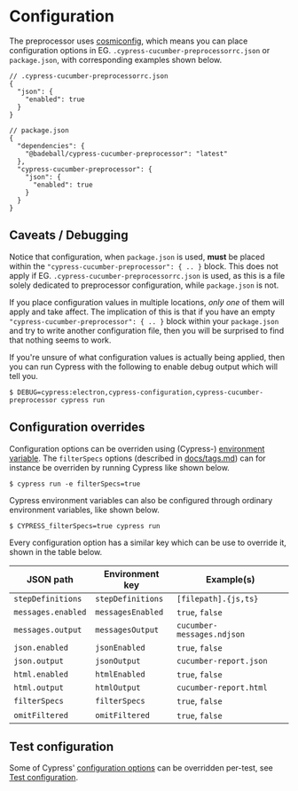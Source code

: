 # Configuration

The preprocessor uses [cosmiconfig](https://github.com/davidtheclark/cosmiconfig), which means you can place configuration options in EG. `.cypress-cucumber-preprocessorrc.json` or `package.json`, with corresponding examples shown below.

```
// .cypress-cucumber-preprocessorrc.json
{
  "json": {
    "enabled": true
  }
}
```

```
// package.json
{
  "dependencies": {
    "@badeball/cypress-cucumber-preprocessor": "latest"
  },
  "cypress-cucumber-preprocessor": {
    "json": {
      "enabled": true
    }
  }
}
```

## Caveats / Debugging

Notice that configuration, when `package.json` is used, **must** be placed within the `"cypress-cucumber-preprocessor": { .. }` block. This does not apply if EG. `.cypress-cucumber-preprocessorrc.json` is used, as this is a file solely dedicated to preprocessor configuration, while `package.json` is not.

If you place configuration values in multiple locations, *only one* of them will apply and take affect. The implication of this is that if you have an empty `"cypress-cucumber-preprocessor": { .. }` block within your `package.json` and try to write another configuration file, then you will be surprised to find that nothing seems to work.

If you're unsure of what configuration values is actually being applied, then you can run Cypress with the following to enable debug output which will tell you.

```
$ DEBUG=cypress:electron,cypress-configuration,cypress-cucumber-preprocessor cypress run
```

## Configuration overrides

Configuration options can be overriden using (Cypress-) [environment variable](https://docs.cypress.io/guides/guides/environment-variables). The `filterSpecs` options (described in [docs/tags.md](tags.md)) can for instance be overriden by running Cypress like shown below.

```
$ cypress run -e filterSpecs=true
```

Cypress environment variables can also be configured through ordinary environment variables, like shown below.

```
$ CYPRESS_filterSpecs=true cypress run
```

Every configuration option has a similar key which can be use to override it, shown in the table below.

| JSON path          | Environment key   | Example(s)                               |
|--------------------|-------------------|------------------------------------------|
| `stepDefinitions`  | `stepDefinitions` | `[filepath].{js,ts}`                     |
| `messages.enabled` | `messagesEnabled` | `true`, `false`                          |
| `messages.output`  | `messagesOutput`  | `cucumber-messages.ndjson`               |
| `json.enabled`     | `jsonEnabled`     | `true`, `false`                          |
| `json.output`      | `jsonOutput`      | `cucumber-report.json`                   |
| `html.enabled`     | `htmlEnabled`     | `true`, `false`                          |
| `html.output`      | `htmlOutput`      | `cucumber-report.html`                   |
| `filterSpecs`      | `filterSpecs`     | `true`, `false`                          |
| `omitFiltered`     | `omitFiltered`    | `true`, `false`                          |

## Test configuration

Some of Cypress' [configuration options](https://docs.cypress.io/guides/references/configuration) can be overridden per-test, see [Test configuration](test-configuration.md).
